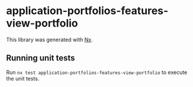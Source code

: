 # application-portfolios-features-view-portfolio

This library was generated with [Nx](https://nx.dev).

## Running unit tests

Run `nx test application-portfolios-features-view-portfolio` to execute the unit tests.
